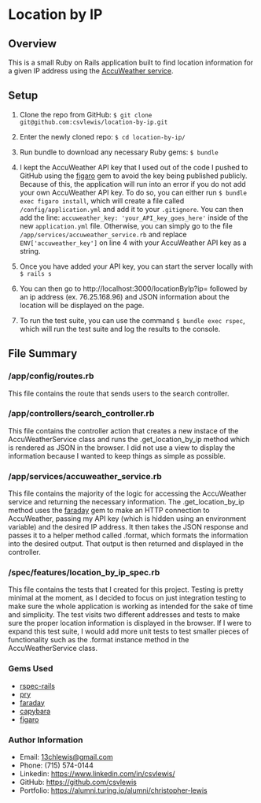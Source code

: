 # Location by IP

## Overview

This is a small Ruby on Rails application built to find location information for a given IP address using the [AccuWeather service](https://developer.accuweather.com/).

## Setup

1. Clone the repo from GitHub: ```$ git clone git@github.com:csvlewis/location-by-ip.git```

2. Enter the newly cloned repo: ```$ cd location-by-ip/```

3. Run bundle to download any necessary Ruby gems: ```$ bundle```

4. I kept the AccuWeather API key that I used out of the code I pushed to GitHub using the [figaro](https://github.com/laserlemon/figaro) gem to avoid the key being published publicly. Because of this, the application will run into an error if you do not add your own AccuWeather API key. To do so, you can either run ```$ bundle exec figaro install```, which will create a file called `/config/application.yml` and add it to your `.gitignore`. You can then add the line: `accuweather_key: 'your_API_key_goes_here'` inside of the new `application.yml` file. Otherwise, you can simply go to the file `/app/services/accuweather_service.rb` and replace `ENV['accuweather_key']` on line 4 with your AccuWeather API key as a string.

5. Once you have added your API key, you can start the server locally with ```$ rails s```

6. You can then go to http://localhost:3000/locationByIp?ip= followed by an ip address (ex. 76.25.168.96) and JSON information about the location will be displayed on the page.

7. To run the test suite, you can use the command ```$ bundle exec rspec```, which will run the test suite and log the results to the console.

## File Summary

### /app/config/routes.rb

This file contains the route that sends users to the search controller.

### /app/controllers/search_controller.rb

This file contains the controller action that creates a new instace of the AccuWeatherService class and runs the .get_location_by_ip method which is rendered as JSON in the browser. I did not use a view to display the information because I wanted to keep things as simple as possible.

### /app/services/accuweather_service.rb

This file contains the majority of the logic for accessing the AccuWeather service and returning the necessary information. The .get_location_by_ip method uses the [faraday](https://lostisland.github.io/faraday/) gem to make an HTTP connection to AccuWeather, passing my API key (which is hidden using an environment variable) and the desired IP address. It then takes the JSON response and passes it to a helper method called .format, which formats the information into the desired output. That output is then returned and displayed in the controller.

### /spec/features/location_by_ip_spec.rb

This file contains the tests that I created for this project. Testing is pretty minimal at the moment, as I decided to focus on just integration testing to make sure the whole application is working as intended for the sake of time and simplicity. The test visits two different addresses and tests to make sure the proper location information is displayed in the browser. If I were to expand this test suite, I would add more unit tests to test smaller pieces of functionality such as the .format instance method in the AccuWeatherService class.

### Gems Used

- [rspec-rails](https://github.com/rspec/rspec-rails)
- [pry](https://github.com/pry/pry)
- [faraday](https://github.com/lostisland/faraday)
- [capybara](https://github.com/teamcapybara/capybara)
- [figaro](https://github.com/rspec/rspec-rails)

### Author Information

- Email: 13chlewis@gmail.com
- Phone: (715) 574-0144
- Linkedin: https://www.linkedin.com/in/csvlewis/
- GitHub: https://github.com/csvlewis
- Portfolio: https://alumni.turing.io/alumni/christopher-lewis
